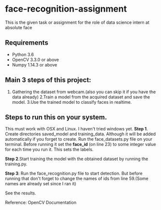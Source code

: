 # face-recognition-assignment
This is the given task or assignment for the role of data science intern at absolute face

## Requirements
- Python 3.6
- OpenCV 3.3.0 or above
- Numpy 1.14.3 or above

## Main 3 steps of this project:
1. Gathering the dataset from webcam.(also you can skip it if you have the data already)
2.Train a model from the acquired dataset and save the model.
3.Use the trained model to classify faces in realtime.

## Steps to run this on your system.
This must work with OSX and Linux. I haven't tried windows yet.
**Step 1**. Create directories saved_model and training_data. Although it will be added automatically if you forget to create.
Run the face_datasets.py file on your terminal. Before running it set the **face_id** (on line 23) to some integer value for each time
you run it. This sets the labels.

**Step 2**.Start training the model with the obtained dataset by running the training.py.

**Step 3**: Run the face_recognition.py file to start detection. But before running that don't forget to change the names of ids from
line 59.(Some names are already set since I ran it)

See the results.

Reference: OpenCV Documentation


